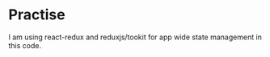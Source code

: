 # Practise

I am using react-redux and reduxjs/tookit for app wide state management in this code.


